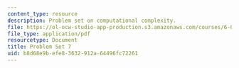 ```yaml
---
content_type: resource
description: Problem set on computational complexity.
file: https://ol-ocw-studio-app-production.s3.amazonaws.com/courses/6-00-introduction-to-computer-science-and-programming-fall-2008/b8d68e9befe83632912a64496fc72261_pset7.pdf
file_type: application/pdf
resourcetype: Document
title: Problem Set 7
uid: b8d68e9b-efe8-3632-912a-64496fc72261
---
```

